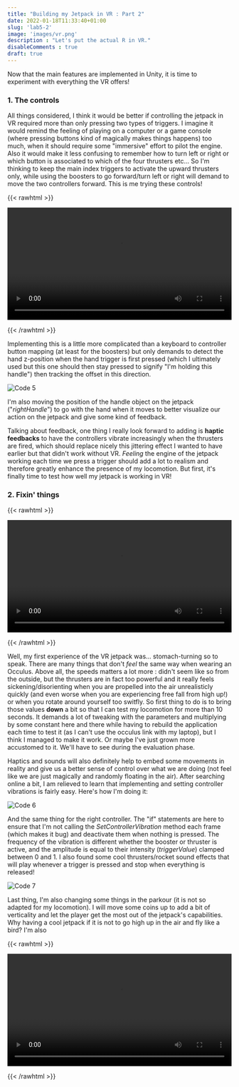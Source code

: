 ```yaml
---
title: "Building my Jetpack in VR : Part 2"
date: 2022-01-18T11:33:40+01:00
slug: 'lab5-2'
image: 'images/vr.png'
description : "Let's put the actual R in VR."
disableComments : true 
draft: true
---
```


Now that the main features are implemented in Unity, it is time to experiment with everything the VR offers!

### 1. The controls

All things considered, I think it would be better if controlling the jetpack in VR required more than only pressing two types of triggers. I imagine it would remind the feeling of playing on a computer or a game console (where pressing buttons kind of magically makes things happens) too much, when it should require some "immersive" effort to pilot the engine. Also it would make it less confusing to remember how to turn left or right or which button is associated to which of the four thrusters etc... So I'm thinking to keep the main index triggers to activate the upward thrusters only, while using the boosters to go forward/turn left or right will demand to move the two controllers forward. This is me trying these controls!

{{< rawhtml >}} 

<video width=100% controls autoplay>
    <source src="/videos/demo.mp4" type="video/mp4">
    Your browser does not support the video tag.  
</video>

{{< /rawhtml >}}

Implementing this is a little more complicated than a keyboard to controller button mapping (at least for the boosters) but only demands to detect the hand z-position when the hand trigger is first pressed (which I ultimately used but this one should then stay pressed to signify "I'm holding this handle") then tracking the offset in this direction. 

![Code 5](/images/code_5.png "Code 5") 

I'm also moving the position of the handle object on the jetpack ("*rightHandle*") to go with the hand when it moves to better visualize our action on the jetpack and give some kind of feedback.

Talking about feedback, one thing I really look forward to adding is **haptic feedbacks** to have the controllers vibrate increasingly when the thrusters are fired, which should replace nicely this jittering effect I wanted to have earlier but that didn't work without VR. *Feeling* the engine of the jetpack working each time we press a trigger should add a lot to realism and therefore greatly enhance the presence of my locomotion. 
But first, it's finally time to test how well my jetpack is working in VR!

### 2. Fixin' things

{{< rawhtml >}} 

<video width=100% controls>
    <source src="/videos/fail.mp4" type="video/mp4">
    Your browser does not support the video tag.  
</video>

{{< /rawhtml >}}

Well, my first experience of the VR jetpack was... stomach-turning so to speak. There are many things that don't *feel* the same way when wearing an Occulus. Above all, the speeds matters a lot more : didn't seem like so from the outside, but the thrusters are in fact too powerful and it really feels sickening/disorienting when you are propelled into the air unrealisticly quickly (and even worse when you are experiencing free fall from high up!) or when you rotate around yourself too switfly. So first thing to do is to bring those values **down** a bit so that I can test my locomotion for more than 10 seconds. It demands a lot of tweaking with the parameters and multiplying by some constant here and there while having to rebuild the application each time to test it (as I can't use the occulus link with my laptop), but I think I managed to make it work. Or maybe I've just grown more accustomed to it. We'll have to see during the evaluation phase.

Haptics and sounds will also definitely help to embed some movements in reality and give us a better sense of control over what we are doing (not feel like we are just magically and randomly floating in the air). After searching online a bit, I am relieved to learn that implementing and setting controller vibrations is fairly easy. Here's how I'm doing it:

![Code 6](/images/code_6.png "Code 6") 

And the same thing for the right controller. The "if" statements are here to ensure that I'm not calling the *SetControllerVibration* method each frame (which makes it bug) and deactivate them when nothing is pressed. The frequency of the vibration is different whether the booster or thruster is active, and the amplitude is equal to their intensity (*triggerValue*) clamped between 0 and 1.
I also found some cool thrusters/rocket sound effects that will play whenever a trigger is pressed and stop when everything is released!

![Code 7](/images/code_7.png "Code 7") 

Last thing, I'm also changing some things in the parkour (it is not so adapted for my locomotion). I will move some coins up to add a bit of verticality and let the player get the most out of the jetpack's capabilities. Why having a cool jetpack if it is not to go high up in the air and fly like a bird?
I'm also 

{{< rawhtml >}} 

<video width=100% controls>
    <source src="/videos/win.mp4" type="video/mp4">
    Your browser does not support the video tag.  
</video>

{{< /rawhtml >}}